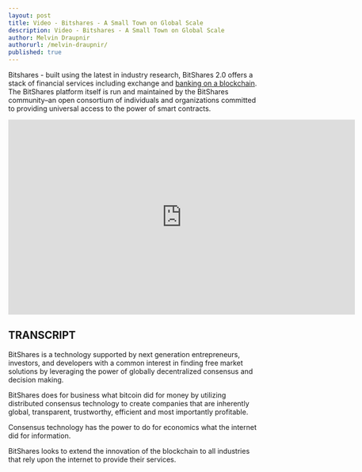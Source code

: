```yaml
---
layout: post
title: Video - Bitshares - A Small Town on Global Scale
description: Video - Bitshares - A Small Town on Global Scale
author: Melvin Draupnir
authorurl: /melvin-draupnir/ 
published: true
---
```


<p>Bitshares - built using the latest in industry research, BitShares 2.0 offers a stack of financial services including exchange and <a href="/video-the-blockchain-explained-the-real-value-of-bitcoin-and-crypto-currency-technology/">banking on a blockchain</a>. The BitShares platform itself is run and maintained by the BitShares community–an open consortium of individuals and organizations committed to providing universal access to the power of smart contracts.</p>

<center><iframe width="700" height="394" src="https://www.youtube.com/embed/2dstlMIKp78" frameborder="0" allowfullscreen></iframe></center>

<h2>TRANSCRIPT</h2>


BitShares is a technology supported by next generation entrepreneurs, investors, and developers with a common interest in finding free market solutions by leveraging the power of globally decentralized consensus and decision making. 

BitShares does for business what bitcoin did for money by utilizing distributed consensus technology to create companies that are inherently global, transparent, trustworthy, efficient and most importantly profitable.

Consensus technology has the power to do for economics what the internet did for information. 

BitShares looks to extend the innovation of the blockchain to all industries that rely upon the internet to provide their services. 

